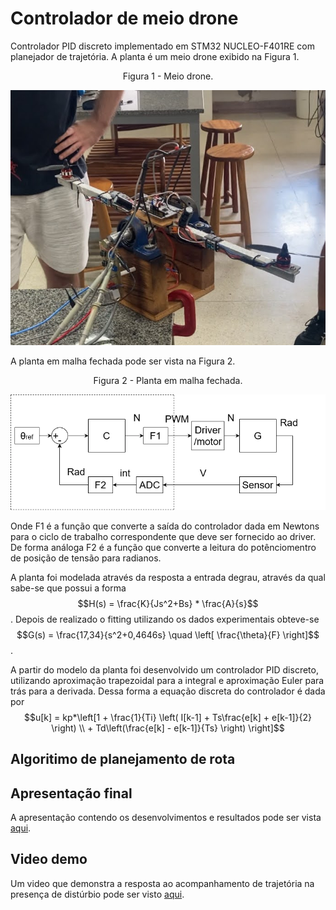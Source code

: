 # Controlador de meio drone
Controlador PID discreto implementado em STM32 NUCLEO-F401RE com planejador de trajetória.
A planta é um meio drone exibido na Figura 1.

<p align="center">
Figura 1 - Meio drone.
</p>

![](img/plant.jpg)

A planta em malha fechada pode ser vista na Figura 2.

<p align="center">
Figura 2 - Planta em malha fechada.
</p>

![](img/control.drawio.png)


Onde F1 é a função que converte a saída do controlador dada em Newtons para o ciclo de trabalho correspondente que deve ser fornecido ao driver. De forma análoga F2 é a função que converte a leitura do potênciomentro de posição de tensão para radianos.

A planta foi modelada através da resposta a entrada degrau, através da qual sabe-se que possui a forma $$H(s) = \frac{K}{Js^2+Bs} * \frac{A}{s}$$. Depois de realizado o fitting utilizando os dados experimentais obteve-se $$G(s) = \frac{17,34}{s^2+0,4646s} \quad \left[ \frac{\theta}{F} \right]$$.

A partir do modelo da planta foi desenvolvido um controlador PID discreto, utilizando aproximação trapezoidal para a integral e aproximação Euler para trás para a derivada. Dessa forma a equação discreta do controlador é dada por  $$u[k] = kp*\left[1 + \frac{1}{Ti} \left( I[k-1] + Ts\frac{e[k] + e[k-1]}{2} \right) \\ + Td\left(\frac{e[k] - e[k-1]}{Ts} \right) \right]$$


## Algoritimo de planejamento de rota


## Apresentação final
A apresentação contendo os desenvolvimentos e resultados pode ser vista <a href="Apresentação_Meio_Drone_final.pdf" class="image fit">aqui</a>.

## Video demo
Um video que demonstra a resposta ao acompanhamento de trajetória na presença de distúrbio pode ser visto <a href="https://youtube.com/shorts/MJpE3WVZWKM" class="image fit">aqui</a>.

